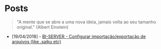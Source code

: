 # Posts

>"A mente que se abre a uma nova ideia, jamais volta ao seu tamanho original." 
>(Albert Einstein)
* [19/04/2018] - [BI-SERVER - Configurar importação/exportação de arquivos (like .saiku etc)](import-export-biserver)
